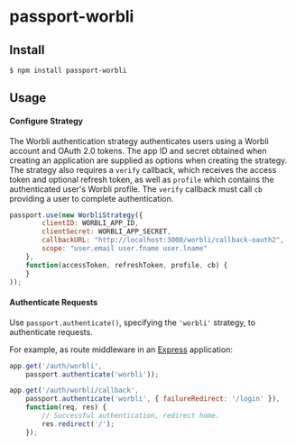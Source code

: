 # passport-worbli

## Install

    $ npm install passport-worbli

## Usage

#### Configure Strategy

The Worbli authentication strategy authenticates users using a Worbli
account and OAuth 2.0 tokens. The app ID and secret obtained when creating an
application are supplied as options when creating the strategy. The strategy
also requires a `verify` callback, which receives the access token and optional
refresh token, as well as `profile` which contains the authenticated user's
Worbli profile. The `verify` callback must call `cb` providing a user to
complete authentication.

```js
passport.use(new WorbliStrategy({
        clientID: WORBLI_APP_ID,
        clientSecret: WORBLI_APP_SECRET,
        callbackURL: "http://localhost:3000/worbli/callback-oauth2",
        scope: "user.email user.fname user.lname"
    },
    function(accessToken, refreshToken, profile, cb) {
    }
));
```

#### Authenticate Requests

Use `passport.authenticate()`, specifying the `'worbli'` strategy, to
authenticate requests.

For example, as route middleware in an [Express](http://expressjs.com/)
application:

```js
app.get('/auth/worbli',
    passport.authenticate('worbli'));

app.get('/auth/worbli/callback',
    passport.authenticate('worbli', { failureRedirect: '/login' }),
    function(req, res) {
        // Successful authentication, redirect home.
        res.redirect('/');
    });
```
